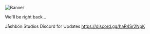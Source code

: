 ![Banner](/Jashbon-Studios.github.io/assets/3EF8E5DB-254B-4B1A-81D5-83D70FA57951.jpg)

We'll be right back...

Jåshbön Studios Discord for Updates
https://discord.gg/haR4Sr2NpK
